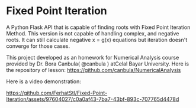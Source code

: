 # Fixed Point Iteration
A Python Flask API that is capable of finding roots with Fixed Point Iteration Method. This version is not capable of handling complex, and negative roots. It can still calculate negative x = g(x) equations but iteration doesn't converge for those cases.

This project developed as an homework for Numerical Analysis course provided by Dr. Bora Canbula( @canbula ) atCelal Bayar University. Here is the repository of lesson: https://github.com/canbula/NumericalAnalysis

Here is a video demonstration:

https://github.com/FerhatStl/Fixed-Point-Iteration/assets/97604027/c0a0af43-7ba7-43bf-893c-707765d4478d


